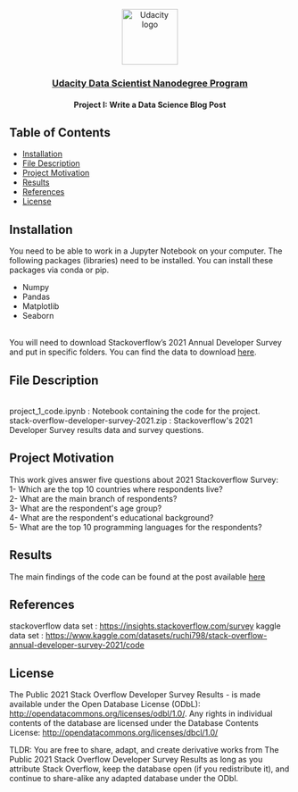 <p align="center">
  <a href="https://www.udacity.com/">
    <img src='https://course_report_production.s3.amazonaws.com/rich/rich_files/rich_files/5511/s300/udacity-logo.png' alt="Udacity logo" width = 100px>
   </a>
</p>
<h3 align="center"><a href='https://www.udacity.com/course/data-scientist-nanodegree--nd025'>Udacity Data Scientist Nanodegree Program</a></h3>
<h4 align="center">Project I: Write a Data Science Blog Post</h4>


## Table of Contents
- [Installation](#installation)
- [File Description](#description)
- [Project Motivation](#motivation)
- [Results](#results)
- [References](#references)
- [License](#license)


## Installation <a name="installation"></a>

You need to be able to work in a Jupyter Notebook on your computer. The following packages (libraries) need to be installed. You can install these packages via conda or pip.

- Numpy
- Pandas
- Matplotlib
- Seaborn

</br>You will need to download Stackoverflow’s 2021 Annual Developer Survey and put in specific folders. You can find the data to download [here](https://insights.stackoverflow.com/survey). 


## File Description <a name="description"></a>

</br>project_1_code.ipynb : Notebook containing the code for the project.
</br>stack-overflow-developer-survey-2021.zip : Stackoverflow's 2021 Developer Survey results data and survey questions.


## Project Motivation <a name="motivation"></a>

This work gives answer five questions about 2021 Stackoverflow Survey:
</br>1- Which are the top 10 countries where respondents live?
</br>2- What are the main branch of respondents?
</br>3- What are the respondent's age group?
</br>4- What are the respondent's educational background?
</br>5- What are the top 10 programming languages for the respondents?


## Results <a name="results"></a>

The main findings of the code can be found at the post available [here](https://medium.com/@volkanaydogmusvg/some-insights-from-stackoverflow-2021-survey-ad6c73363f56)


## References <a name="references"></a>

stackoverflow data set : https://insights.stackoverflow.com/survey
kaggle data set : https://www.kaggle.com/datasets/ruchi798/stack-overflow-annual-developer-survey-2021/code


## License <a name="license"></a>

The Public 2021 Stack Overflow Developer Survey Results - is made available under the Open Database License (ODbL): http://opendatacommons.org/licenses/odbl/1.0/. Any rights in individual contents of the database are licensed under the Database Contents License: http://opendatacommons.org/licenses/dbcl/1.0/

TLDR: You are free to share, adapt, and create derivative works from The Public 2021 Stack Overflow Developer Survey Results as long as you attribute Stack Overflow, keep the database open (if you redistribute it), and continue to share-alike any adapted database under the ODbl.
